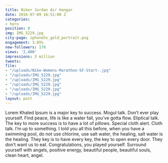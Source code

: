 ```yaml
---
title: Nike+ Jordan Air Hangar
date: 2016-07-09 16:51:00 Z
categories:
- hero
position: 0
img: IMG_5229.jpg
city-page: iphone5s_gold_portrait.png
engagement: 3.05%
new-followers: 178
views: '2,400'
impressions: 3 million
tweets: 
file:
- "/uploads/Nike-Womens-Marathon-SF-Start-.jpg"
- "/uploads/IMG_5229.jpg"
- "/uploads/IMG_5229.jpg"
- "/uploads/IMG_5229.jpg"
- "/uploads/IMG_5229.jpg"
- "/uploads/IMG_5229.jpg"
layout: post
---
```


Lorem Khaled Ipsum is a major key to success. Mogul talk. Don’t ever play yourself. Find peace, life is like a water fall, you’ve gotta flow. Eliptical talk. The key to more success is to have a lot of pillows. Special cloth alert. Cloth talk. I’m up to something. I told you all this before, when you have a swimming pool, do not use chlorine, use salt water, the healing, salt water is the healing. They key is to have every key, the key to open every door. They don’t want us to eat. Congratulations, you played yourself. Surround yourself with angels, positive energy, beautiful people, beautiful souls, clean heart, angel.